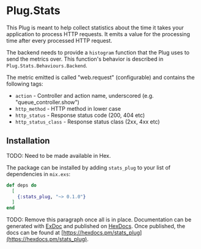 # Plug.Stats

This Plug is meant to help collect statistics about the time it takes your application to process
HTTP requests. It emits a value for the processing time after every processed HTTP request.

The backend needs to provide a `histogram` function that the Plug uses to send the metrics over. This
function's behavior is described in `Plug.Stats.Behaviours.Backend`.

The metric emitted is called "web.request" (configurable) and
contains the following tags:
 * `action` - Controller and action name, underscored (e.g. "queue_controller.show")
 * `http_method` - HTTP method in lower case
 * `http_status` - Response status code (200, 404 etc)
 * `http_status_class` - Response status class (2xx, 4xx etc)

## Installation

TODO: Need to be made available in Hex.

The package can be installed by adding `stats_plug` to your list of dependencies in `mix.exs`:

```elixir
def deps do
  [
    {:stats_plug, "~> 0.1.0"}
  ]
end
```

TODO: Remove this paragraph once all is in place.
Documentation can be generated with [ExDoc](https://github.com/elixir-lang/ex_doc)
and published on [HexDocs](https://hexdocs.pm). Once published, the docs can
be found at [https://hexdocs.pm/stats_plug](https://hexdocs.pm/stats_plug).
